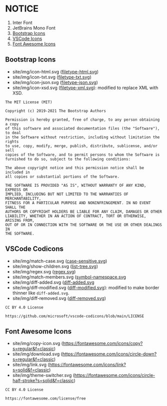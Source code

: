 # NOTICE

1. Inter Font
2. JetBrains Mono Font
2. [Bootstrap Icons](#bootstrap-icons)
3. [VSCode Icons](#vscode-codicons)
4. [Font Awesome Icons](#font-awesome-icons)

## Bootstrap Icons

 - site/img/icon-html.svg ([filetype-html.svg](https://github.com/twbs/icons/blob/main/icons/filetype-html.svg))
 - site/img/icon-txt.svg ([filetype-txt.svg](https://github.com/twbs/icons/blob/main/icons/filetype-txt.svg))
 - site/img/icon-json.svg ([filetype-json.svg](https://github.com/twbs/icons/blob/main/icons/filetype-json.svg))
 - site/img/icon-xsd.svg ([filetype-xml.svg](https://github.com/twbs/icons/blob/main/icons/filetype-xml.svg)): modified to replace XML with XSD.

```
The MIT License (MIT)

Copyright (c) 2019-2021 The Bootstrap Authors

Permission is hereby granted, free of charge, to any person obtaining a copy
of this software and associated documentation files (the "Software"), to deal
in the Software without restriction, including without limitation the rights
to use, copy, modify, merge, publish, distribute, sublicense, and/or sell
copies of the Software, and to permit persons to whom the Software is
furnished to do so, subject to the following conditions:

The above copyright notice and this permission notice shall be included in
all copies or substantial portions of the Software.

THE SOFTWARE IS PROVIDED "AS IS", WITHOUT WARRANTY OF ANY KIND, EXPRESS OR
IMPLIED, INCLUDING BUT NOT LIMITED TO THE WARRANTIES OF MERCHANTABILITY,
FITNESS FOR A PARTICULAR PURPOSE AND NONINFRINGEMENT. IN NO EVENT SHALL THE
AUTHORS OR COPYRIGHT HOLDERS BE LIABLE FOR ANY CLAIM, DAMAGES OR OTHER
LIABILITY, WHETHER IN AN ACTION OF CONTRACT, TORT OR OTHERWISE, ARISING FROM,
OUT OF OR IN CONNECTION WITH THE SOFTWARE OR THE USE OR OTHER DEALINGS IN
THE SOFTWARE.
```

## VSCode Codicons

 - site/img/match-case.svg ([case-sensitive.svg](https://github.com/microsoft/vscode-codicons/blob/main/src/icons/case-sensitive.svg))
 - site/img/show-children.svg ([list-tree.svg](https://github.com/microsoft/vscode-codicons/blob/main/src/icons/list-tree.svg))
 - site/img/regex.svg ([regex.svg](https://github.com/microsoft/vscode-codicons/blob/main/src/icons/regex.svg))
 - site/img/match-members.svg ([symbol-namespace.svg](https://github.com/microsoft/vscode-codicons/blob/main/src/icons/symbol-namespace.svg)
 - site/img/diff-added.svg ([diff-added.svg](https://github.com/microsoft/vscode-codicons/blob/main/src/icons/diff-added.svg)
 - site/img/diff-modified.svg ([diff-modified.svg](https://github.com/microsoft/vscode-codicons/blob/main/src/icons/diff-modified.svg)): modified to make border thinner like `diff-added.svg`.
 - site/img/diff-removed.svg ([diff-removed.svg](https://github.com/microsoft/vscode-codicons/blob/main/src/icons/diff-removed.svg))

```
CC BY 4.0 License

https://github.com/microsoft/vscode-codicons/blob/main/LICENSE
```

## Font Awesome Icons

- site/img/copy-icon.svg (https://fontawesome.com/icons/copy?s=regular&f=classic)
- site/img/download.svg (https://fontawesome.com/icons/circle-down?s=regular&f=classic)
- site/img/link.svg (https://fontawesome.com/icons/link?s=solid&f=classic)
- site/img/theme-switcher.svg (https://fontawesome.com/icons/circle-half-stroke?s=solid&f=classic)

```
CC BY 4.0 License

https://fontawesome.com/license/free
```
